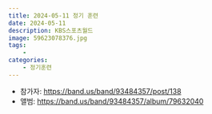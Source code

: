 ```yaml
---
title: 2024-05-11 정기 훈련
date: 2024-05-11
description: KBS스포츠월드
image: 59623078376.jpg
tags:
    - 
categories:
    - 정기훈련
---
```


- 참가자: https://band.us/band/93484357/post/138
- 앨범: https://band.us/band/93484357/album/79632040